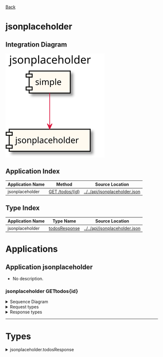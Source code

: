 

[Back](../README.md)


# jsonplaceholder

## Integration Diagram
![](integration.svg)







## Application Index
| Application Name | Method | Source Location |
----|----|----
jsonplaceholder | [GET /todos/{id}](#jsonplaceholder-GETtodos{id}) | [../../api/jsonplaceholder.json](../../api/jsonplaceholder.json)|  

## Type Index
| Application Name | Type Name | Source Location |
----|----|----
jsonplaceholder | [todosResponse](#jsonplaceholder.todosResponse) | [../../api/jsonplaceholder.json](../../api/jsonplaceholder.json)|




# Applications





## Application jsonplaceholder

- No description.





### jsonplaceholder GETtodos{id}


<details>
<summary>Sequence Diagram</summary>

![](jsonplaceholder/gettodos{id}.svg)
</details>

<details>
<summary>Request types</summary>

#### Request types








#### Path Parameter

![](primitive/intsimple.svg)



</details>
<details>
<summary>Response types</summary>

#### Response types





![](jsonplaceholder/todosresponse.svg)



</details>

---




# Types




<details>
<summary>jsonplaceholder.todosResponse</summary>

### jsonplaceholder.todosResponse

- 

![](jsonplaceholder/todosresponsesimple.svg)

[Full Diagram](jsonplaceholder/todosresponse.svg)

#### Fields

| Field name | Type | Description |
|----|----|----|
| completed | bool | |
| id | float | |
| title | string | |
| userId | float | |

</details>

<div class="footer">

